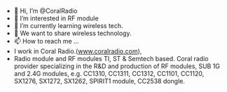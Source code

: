 - 👋 Hi, I’m @CoralRadio
- 👀 I’m interested in RF module
- 🌱 I’m currently learning wireless tech.
- 💞️ We want to share wireless technology.
- 📫 How to reach me ...
- I work in Coral Radio.(www.coralradio.com), 
- Radio module and RF modules TI, ST & Semtech based. Coral radio provider specializing in the R&D and production of RF modules, SUB 1G and 2.4G modules, e.g. CC1310, CC1311, CC1312, CC1101, CC1120, SX1276, SX1272, SX1262, SPIRIT1 module, CC2538 dongle.
<!---
CoralRadio/CoralRadio is a ✨ special ✨ repository because its `README.md` (this file) appears on your GitHub profile.
You can click the Preview link to take a look at your changes.
--->
